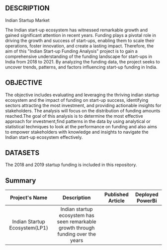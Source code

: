 ## DESCRIPTION
Indian Startup Market

The Indian start-up ecosystem has witnessed remarkable growth and gained significant attention in recent years. Funding plays a pivotal role in driving the growth and success of start-ups, enabling them to scale their operations, foster innovation, and create a lasting impact. Therefore, the aim of this "Indian Start-up Funding Analysis" project is to gain a comprehensive understanding of the funding landscape for start-ups in India from 2018 to 2021. By analyzing the funding data, the project seeks to uncover trends, patterns, and factors influencing start-up funding in India. 



## OBJECTIVE
The objective includes evaluating and leveraging the thriving indian startup ecosystem and the impact of funding on start-up success, identifying sectors attracting the most investment, and providing actionable insights for stakeholders. The analysis will focus on the distribution of funding amounts reached.The goal of this analysis is to determine the most effective approach for investment,find patterns in the data by using analytical or statistical techniques to look at the performance on funding and also aims to empower stakeholders with knowledge and insights to navigate the Indian start-up ecosystem effectively. 


## DATASETS
The 2018 and 2019 startup funding is included in this repository.

## Summary

 | Project's Name | Description    | Published Article  | Deployed PowerBi 
|:--------------:|:--------------:|:--------------:|:--------------:|
|  Indian Startup Ecosystem(LP1)      | Indian startup ecosystem has seen remarkable growth through funding over the years  |           |        |


